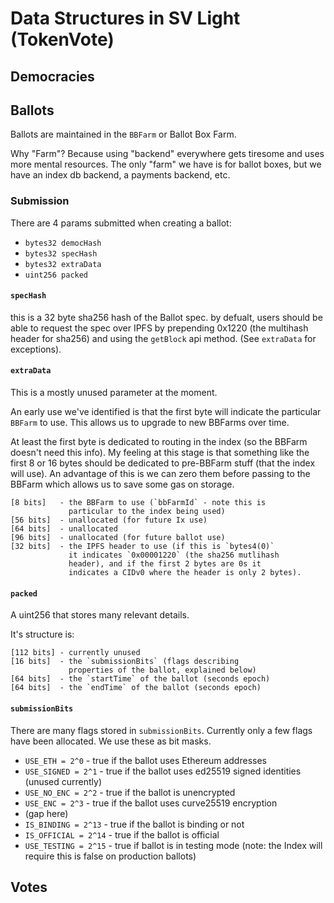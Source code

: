 # Data Structures in SV Light (TokenVote)

## Democracies

## Ballots

Ballots are maintained in the `BBFarm` or Ballot Box Farm.

Why "Farm"? Because using "backend" everywhere gets tiresome and uses more mental resources. 
The only "farm" we have is for ballot boxes, but we have an index db backend, a payments backend, etc.

### Submission

There are 4 params submitted when creating a ballot:

* `bytes32 democHash`
* `bytes32 specHash`
* `bytes32 extraData`
* `uint256 packed`

#### `specHash`

this is a 32 byte sha256 hash of the Ballot spec. 
by defualt, users should be able to request the spec over IPFS by prepending 
0x1220 (the multihash header for sha256) and using the `getBlock` api method.
(See `extraData` for exceptions).

#### `extraData`

This is a mostly unused parameter at the moment.

An early use we've identified is that the first byte will indicate the
particular `BBFarm` to use. This allows us to upgrade to new BBFarms over
time.

At least the first byte is dedicated to routing in the index (so the BBFarm 
doesn't need this info). My feeling at this stage is that something like the 
first 8 or 16 bytes should be dedicated to pre-BBFarm stuff (that the index 
will use). An advantage of this is we can zero them before passing to the
BBFarm which allows us to save some gas on storage.

```
[8 bits]   - the BBFarm to use (`bbFarmId` - note this is 
             particular to the index being used)
[56 bits]  - unallocated (for future Ix use)
[64 bits]  - unallocated
[96 bits]  - unallocated (for future ballot use)
[32 bits]  - the IPFS header to use (if this is `bytes4(0)` 
             it indicates `0x00001220` (the sha256 mutlihash 
             header), and if the first 2 bytes are 0s it 
             indicates a CIDv0 where the header is only 2 bytes). 
```

#### `packed`

A uint256 that stores many relevant details.

It's structure is:

```
[112 bits] - currently unused
[16 bits]  - the `submissionBits` (flags describing 
             properties of the ballot, explained below)
[64 bits]  - the `startTime` of the ballot (seconds epoch)
[64 bits]  - the `endTime` of the ballot (seconds epoch)
```

#### `submissionBits`

There are many flags stored in `submissionBits`. 
Currently only a few flags have been allocated.
We use these as bit masks.

* `USE_ETH = 2^0` - true if the ballot uses Ethereum addresses
* `USE_SIGNED = 2^1` - true if the ballot uses ed25519 signed identities (unused currently)
* `USE_NO_ENC = 2^2` - true if the ballot is unencrypted
* `USE_ENC = 2^3` - true if the ballot uses curve25519 encryption
* (gap here)
* `IS_BINDING = 2^13` - true if the ballot is binding or not
* `IS_OFFICIAL = 2^14` - true if the ballot is official
* `USE_TESTING = 2^15` - true if ballot is in testing mode (note: the Index will require this is false on production ballots)

## Votes
